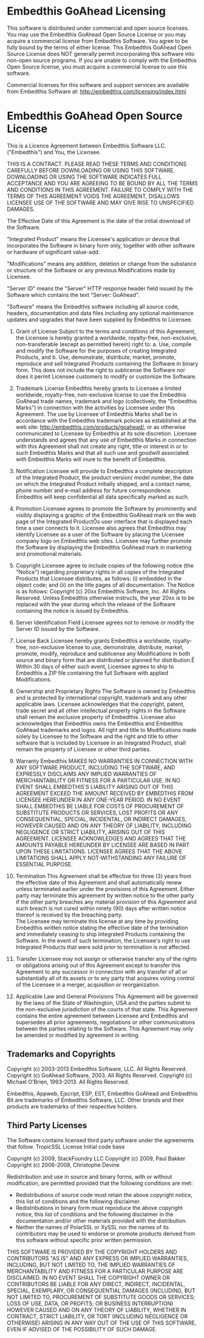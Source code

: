 Embedthis GoAhead Licensing
===

This software is distributed under commercial and open source licenses. You may use the Embedthis GoAhead Open Source
License or you may acquire a commercial license from Embedthis Software. You agree to be fully bound by the terms of
either license. This Embedthis GoAhead Open Source License does NOT generally permit incorporating this software into
non-open source programs. If you are unable to comply with the Embedthis Open Source license, you must acquire a
commercial license to use this software.  

Commercial licenses for this software and support services are available from Embedthis Software at: 
    http://embedthis.com/licensing/index.html

Embedthis GoAhead Open Source License
===

This is a Licence Agreement between Embedthis Software LLC. ("Embedthis") and You, the Licensee.

THIS IS A CONTRACT. PLEASE READ THESE TERMS AND CONDITIONS CAREFULLY BEFORE DOWNLOADING OR USING THIS SOFTWARE. DOWNLOADING OR USING THE SOFTWARE INDICATES FULL ACCEPTANCE AND YOU ARE AGREEING TO BE BOUND BY ALL THE TERMS AND CONDITIONS IN THIS AGREEMENT. FAILURE TO COMPLY WITH THE TERMS OF THIS AGREEMENT VOIDS THE AGREEMENT, DISALLOWS LICENSEE USE OF THE SOFTWARE AND MAY GIVE RISE TO UNSPECIFIED DAMAGES.  

The Effective Date of this Agreement is the date of the initial download of the Software. 

"Integrated Product" means the Licensee's application or device that incorporates the Software in binary form only, 
together with other software or hardware of significant value-add.

"Modifications" means any addition, deletion or change from the substance or structure of the Software or any previous
Modifications made by Licensee.

"Server ID" means the "Server" HTTP response header field issued by the Software which contains the text "Server: GoAhead".

"Software" means the Embedthis software including all source code, headers, documentation and data files including any optional maintenance updates and upgrades that have been supplied by Embedthis to Licensee.

1. Grant of License
Subject to the terms and conditions of this Agreement, the Licensee is hereby granted a worldwide, royalty-free, non-exclusive, non-transferable (except as permitted herein) right to:
a. Use, compile and modify the Software for the purposes of creating Integrated Products, and
b. Use, demonstrate, distribute, market, promote, reproduce and sell Integrated Products containing the Software in binary form. This does not include the right to sublicense the Software nor does it permit Licensee customers to modify or customize the Software.  

2. Trademark License
Embedthis hereby grants to Licensee a limited worldwide, royalty-free, non-exclusive license to use the Embedthis GoAhead
trade names, trademark and logo (collectively, the "Embedthis Marks") in connection with the activities by Licensee under
this Agreement. The use by Licensee of Embedthis Marks shall be in accordance with the Embedthis trademark policies as
established at the web site: http://embedthis.com/products/goahead/, or as otherwise communicated to Licensee by Embedthis at its sole discretion. Licensee understands and agrees that any use of Embedthis Marks in connection with this Agreement shall not create any right, title or interest in or to such Embedthis Marks and that all such use and goodwill associated with Embedthis Marks will inure to the benefit of Embedthis.

3. Notification
Licensee will provide to Embedthis a complete description of the Integrated Product, the product version/ model number, the date on which the Integrated Product initially shipped, and a contact name, phone number and e-mail address for future correspondence. Embedthis will keep confidential all data specifically marked as such.  

4. Promotion
Licensee agrees to promote the Software by prominently and visibly displaying a graphic of the Embedthis GoAhead mark on the web page of the Integrated ProductÕs user interface that is displayed each time a user connects to it. Licensee also agrees that Embedthis may identify Licensee as a user of the Software by placing the Licensee company logo on Embedthis web sites.  Licensee may further promote the Software by displaying the Embedthis GoAhead mark in marketing and promotional materials.  

5. Copyright
Licensee agree to include copies of the following notice (the "Notice") regarding proprietary rights in all copies of the Integrated Products that Licensee distributes, as follows: (i) embedded in the object code; and (ii) on the title pages of all documentation. The Notice is as follows: Copyright (c) 20xx Embedthis Software, Inc. All Rights Reserved. Unless Embedthis otherwise instructs, the year 20xx is to be replaced with the year during which the release of the Software containing the notice is issued by Embedthis.

6. Server Identification Field
Licensee agrees not to remove or modify the Server ID issued by the Software. 

7. License Back
Licensee hereby grants Embedthis a worldwide, royalty-free, non-exclusive license to use, demonstrate, distribute, market, promote, modify, reproduce and sublicense any Modifications in both source and binary form that are distributed or planned for distribution.Ê Within 30 days of either such event, Licensee agrees to ship to Embedthis a ZIP file containing the full Software with applied Modifications. 

8. Ownership and Proprietary Rights
The Software is owned by Embedthis and is protected by international copyright, trademark and any other applicable laws.
Licensee acknowledges that the copyright, patent, trade secret and all other intellectual property rights in the Software
shall remain the exclusive property of Embedthis. Licensee also acknowledges that Embedthis owns the Embedthis and
Embedthis GoAhead trademarks and logos. All right and title to Modifications made solely by Licensee to the Software and the right and title to other software that is included by Licensee in an Integrated Product, shall remain the property of Licensee or other third parties.

9. Warranty
Embedthis MAKES NO WARRANTIES IN CONNECTION WITH ANY SOFTWARE PRODUCT, INCLUDING THE SOFTWARE, AND EXPRESSLY DISCLAIMS ANY IMPLIED WARRANTIES OF MERCHANTABILITY OR FITNESS FOR A PARTICULAR USE. IN NO EVENT SHALL EMBEDTHIS'S LIABILITY ARISING OUT OF THIS AGREEMENT EXCEED THE AMOUNT RECEIVED BY EMBEDTHIS FROM LICENSEE HEREUNDER IN ANY ONE-YEAR PERIOD. IN NO EVENT SHALL EMBEDTHIS BE LIABLE FOR COSTS OF PROCUREMENT OF SUBSTITUTE PRODUCTS OR SERVICES, LOST PROFITS OR ANY CONSEQUENTIAL, SPECIAL, INCIDENTAL, OR INDIRECT DAMAGES, HOWEVER CAUSED AND ON ANY THEORY OF LIABILITY, INCLUDING NEGLIGENCE OR STRICT LIABILITY, ARISING OUT OF THIS AGREEMENT. LICENSEE ACKNOWLEDGES AND AGREES THAT THE AMOUNTS PAYABLE HEREUNDER BY LICENSEE ARE BASED IN PART UPON THESE LIMITATIONS. LICENSEE AGREES THAT THE ABOVE LIMITATIONS SHALL APPLY NOT-WITHSTANDING ANY FAILURE OF ESSENTIAL PURPOSE. 

10. Termination
This Agreement shall be effective for three (3) years from the effective date of this Agreement and shall automatically renew unless terminated earlier under the provisions of this Agreement. Either party may terminate this agreement by written notice to the other party if the other party breaches any material provision of this Agreement and such breach is not cured within ninety (90) days after written notice thereof is received by the breaching party.  
The Licensee may terminate this license at any time by providing Embedthis written notice stating the effective date of the termination and immediately ceasing to ship Integrated Products containing the Software. In the event of such termination, the Licensee's right to use Integrated Products that were sold prior to termination is not affected.

11. Transfer
Licensee may not assign or otherwise transfer any of the rights or obligations arising out of this Agreement except to transfer this Agreement to any successor in connection with any transfer of all or substantially all of its assets or to any party that acquires voting control of the Licensee in a merger, acquisition or reorganization.

12. Applicable Law and General Provisions
This Agreement will be governed by the laws of the State of Washington, USA and the parties submit to the non-exclusive jurisdiction of the courts of that state. This Agreement contains the entire agreement between Licensee and Embedthis and supersedes all prior agreements, negotiations or other communications between the parties relating to the Software. This Agreement may only be amended or modified by agreement in writing.

Trademarks and Copyrights
---
Copyright (c) 2003-2013 Embedthis Software, LLC. All Rights Reserved.
Copyright (c) GoAhead Software, 2003. All Rights Reserved.
Copyright (c) Michael O'Brien, 1993-2013. All Rights Reserved.

Embedthis, Appweb, Ejscript, ESP, EST, Embedthis GoAhead and Embedthis Bit are trademarks of Embedthis Software, LLC. Other
brands and their products are trademarks of their respective holders.

Third Party Licenses
---

The Software contains licensed third party software under the agreements that follow.
TropicSSL License
Initial code base

Copyright (c) 2009, StackFoundry LLC
Copyright (c) 2009, Paul Bakker
Copyright (c) 2006-2008, Christophe Devine

Redistribution and use in source and binary forms, with or without modification, are permitted provided that the following conditions are met:

* Redistributions of source code must retain the above copyright notice, this list of conditions and the following disclaimer.
* Redistributions in binary form must reproduce the above copyright notice, this list of conditions and the following disclaimer in the documentation and/or other materials provided with the distribution.
* Neither the names of PolarSSL or XySSL nor the names of its contributors may be used to endorse or promote products derived from this software without specific prior written permission.

THIS SOFTWARE IS PROVIDED BY THE COPYRIGHT HOLDERS AND CONTRIBUTORS "AS IS" AND ANY EXPRESS OR IMPLIED WARRANTIES, INCLUDING, BUT NOT LIMITED TO, THE IMPLIED WARRANTIES OF MERCHANTABILITY AND FITNESS FOR A PARTICULAR PURPOSE ARE DISCLAIMED. IN NO EVENT SHALL THE COPYRIGHT OWNER OR CONTRIBUTORS BE LIABLE FOR ANY DIRECT, INDIRECT, INCIDENTAL, SPECIAL, EXEMPLARY, OR CONSEQUENTIAL DAMAGES (INCLUDING, BUT NOT LIMITED TO, PROCUREMENT OF SUBSTITUTE GOODS OR SERVICES; LOSS OF USE, DATA, OR PROFITS; OR BUSINESS INTERRUPTION) HOWEVER CAUSED AND ON ANY THEORY OF LIABILITY, WHETHER IN CONTRACT, STRICT LIABILITY, OR TORT (INCLUDING NEGLIGENCE OR OTHERWISE) ARISING IN ANY WAY OUT OF THE USE OF THIS SOFTWARE, EVEN IF ADVISED OF THE POSSIBILITY OF SUCH DAMAGE.

